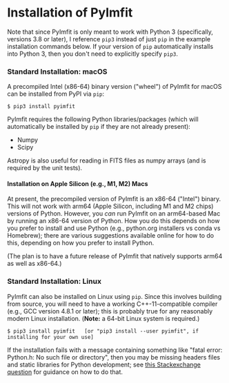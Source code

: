 # Installation of PyImfit

Note that since PyImfit is only meant to work with Python 3 (specifically, versions 3.8 or
later), I reference `pip3` instead of just `pip` in
the example installation commands below. If your version of `pip` automatically installs into
Python 3, then you don't need to explicitly specify `pip3`.

### Standard Installation: macOS

A precompiled Intel (x86-64) binary version ("wheel") of PyImfit for macOS can be installed from PyPI via `pip`:

    $ pip3 install pyimfit

PyImfit requires the following Python libraries/packages (which will automatically be installed
by `pip` if they are not already present):

* Numpy
* Scipy

Astropy is also useful for reading in FITS files as numpy arrays (and is required by the
unit tests).

#### Installation on Apple Silicon (e.g., M1, M2) Macs

At present, the precompiled version of PyImfit is an x86-64 ("Intel") binary. This will not
work with arm64 (Apple Silicon, including M1 and M2 chips) versions of Python. However, you *can* 
run PyImfit on an arm64-based Mac by running an x86-64 version of Python. How you do this depends 
on how you prefer to install and use Python (e.g., python.org installers vs conda vs Homebrew); there
are various suggestions available online for how to do this, depending on how you prefer to install Python.

(The plan is to have a future release of PyImfit that natively supports arm64 as well as x86-64.)



### Standard Installation: Linux

PyImfit can also be installed on Linux using `pip`. Since this involves building from source,
you will need to have a working C++-11-compatible compiler (e.g., GCC version 4.8.1 or later);
this is probably true for any reasonably modern Linux installation. (**Note:** a 64-bit Linux
system is required.)

    $ pip3 install pyimfit   [or "pip3 install --user pyimfit", if installing for your own use]

If the installation fails with a message containing something like "fatal error: Python.h: 
No such file or directory", then you may be missing headers files and static libraries for
Python development; see [this Stackexchange question](https://stackoverflow.com/questions/21530577/fatal-error-python-h-no-such-file-or-directory)
for guidance on how to do that.